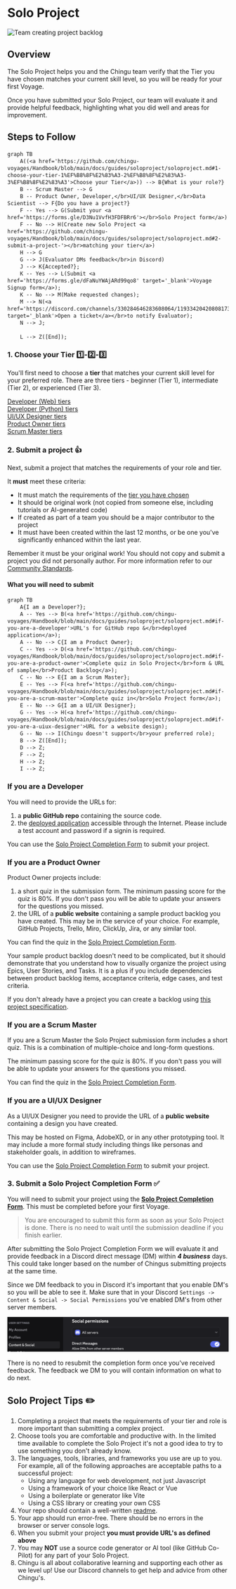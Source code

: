 # Solo Project

![Team creating project backlog](./assets/SoloProject_coder.jpeg)

## Overview

The Solo Project helps you and the Chingu team verify that the Tier you have
chosen matches your current skill level, so you will be ready for your first
Voyage.

Once you have submitted your Solo Project, our team will evaluate it and provide
helpful feedback, highlighting what you did well and areas for improvement.

## Steps to Follow

```mermaid
graph TB
    A((<a href='https://github.com/chingu-voyages/Handbook/blob/main/docs/guides/soloproject/soloproject.md#1-choose-your-tier-1%EF%B8%8F%E2%83%A3-2%EF%B8%8F%E2%83%A3-3%EF%B8%8F%E2%83%A3'>Choose your Tier</a>)) --> B{What is your role?}
    B -- Scrum Master --> G
    B -- Product Owner, Developer,</br>UI/UX Designer,</br>Data Scientist --> F{Do you have a project?}
    F -- Yes --> G(Submit your <a href='https://forms.gle/D3Nu1VvfH3FDFBRr6'></br>Solo Project form</a>)
    F -- No --> H(Create new Solo Project <a href='https://github.com/chingu-voyages/Handbook/blob/main/docs/guides/soloproject/soloproject.md#2-submit-a-project-'></br>matching your tier</a>)
    H --> G
    G --> J(Evaluator DMs feedback</br>in Discord)
    J --> K{Accepted?};
    K -- Yes --> L(Submit <a href='https://forms.gle/dFaNuYWAjARd99qo8' target='_blank'>Voyage Signup form</a>);
    K -- No --> M(Make requested changes);
    M --> N(<a href='https://discord.com/channels/330284646283608064/1193342042080817323' target='_blank'>Open a ticket</a></br>to notify Evaluator);
    N --> J;

    L --> Z([End]);
```

### 1. Choose your Tier 1️⃣-2️⃣-3️⃣

You'll first need to choose a **tier** that matches your current skill level
for your preferred role. There are three tiers - beginner (Tier 1),
intermediate (Tier 2), or experienced (Tier 3).

[Developer (Web) tiers](./topics/tier_developer.md)</br>
[Developer (Python) tiers](./topics/tier_developer_python.md)</br>
[UI/UX Designer tiers](./topics/tier_uiuxdesigner.md)</br>
[Product Owner tiers](./topics/tier_productowner.md)</br>
[Scrum Master tiers](./topics/tier_scrummaster.md)</br>

### 2. Submit a project 👍

Next, submit a project that matches the requirements of your role and tier.

It **must** meet these criteria:

- It must match the requirements of the
[tier you have chosen](#1-choose-your-tier-1%EF%B8%8F⃣-2%EF%B8%8F⃣-3%EF%B8%8F⃣)
- It should be original work (not copied from someone else, including tutorials
or AI-generated code)
- If created as part of a team you should be a major contributor to the project
- It must have been created within the last 12 months, or be one you've
significantly enhanced within the last year.

Remember it must be your original work! You should not copy and submit a
project you did not personally author. For more information refer to our
[Community Standards](../../gettingstarted/communitystds.md).

#### What you will need to submit

```mermaid
graph TB
    A{I am a Developer?};
    A -- Yes --> B(<a href='https://github.com/chingu-voyages/Handbook/blob/main/docs/guides/soloproject/soloproject.md#if-you-are-a-developer'>URL's for GitHub repo &</br>deployed application</a>);
    A -- No --> C{I am a Product Owner};
    C -- Yes --> D(<a href='https://github.com/chingu-voyages/Handbook/blob/main/docs/guides/soloproject/soloproject.md#if-you-are-a-product-owner'>Complete quiz in Solo Project</br>form & URL of sample</br>Product Backlog</a>);
    C -- No --> E{I am a Scrum Master};
    E -- Yes --> F(<a href='https://github.com/chingu-voyages/Handbook/blob/main/docs/guides/soloproject/soloproject.md#if-you-are-a-scrum-master'>Complete quiz in</br>Solo Project form</a>);
    E -- No --> G{I am a UI/UX Designer};
    G -- Yes --> H(<a href='https://github.com/chingu-voyages/Handbook/blob/main/docs/guides/soloproject/soloproject.md#if-you-are-a-uiux-designer'>URL for a website design);
    G -- No --> I(Chingu doesn't support</br>your preferred role);
    B --> Z([End]);
    D --> Z;
    F --> Z;
    H --> Z;
    I --> Z;
```

### If you are a Developer

You will need to provide the URLs for:

1. a **public GitHub repo** containing the source code.
2. the [deployed application](../../resources/techresources/techstack.md#deployment-options)
accessible through the Internet. Please include a test account and password if
a signin is required.

You can use the [Solo Project Completion Form](https://forms.gle/VCpN1K6j341Vz1dq6)
to submit your project.

### If you are a Product Owner

Product Owner projects include:

1. a short quiz in the submission form. The minimum passing score for the quiz
is 80%. If you don't pass you will be able to update your answers
for the questions you missed.
2. the URL of a **public website** containing a sample product backlog you have
created. This may be in the service of your choice. For example, GitHub
Projects, Trello, Miro, ClickUp, Jira, or any similar tool.

You can find the quiz in the [Solo Project Completion Form](https://forms.gle/VCpN1K6j341Vz1dq6).

Your sample product backlog doesn't need to be complicated, but it should
demonstrate that you understand how to visually organize the project using
Epics, User Stories, and Tasks. It is a plus if you include dependencies between
product backlog items, acceptance criteria, edge cases, and test criteria.

If you don't already have a project you can create a backlog using
[this project specification](https://github.com/chingu-voyages/soloproject-tier3-chingu-trivia-po).

### If you are a Scrum Master

If you are a Scrum Master the Solo Project submission form includes
a short quiz. This is a combination of multiple-choice and long-form
questions.

The minimum passing score for the quiz is 80%. If you don't pass you will be
able to update your answers for the questions you missed.

You can find the quiz in the [Solo Project Completion Form](https://forms.gle/VCpN1K6j341Vz1dq6).

### If you are a UI/UX Designer

As a UI/UX Designer you need to provide the URL of a **public website**
containing a design you have created.

This may be hosted on Figma, AdobeXD, or in any other prototyping tool. It may
include a more formal study including things like personas and stakeholder
goals, in addition to wireframes.

You can use the [Solo Project Completion Form](https://forms.gle/VCpN1K6j341Vz1dq6)
to submit your project.

### 3. Submit a Solo Project Completion Form ✅

You will need to submit your project using the
**[Solo Project Completion Form](https://forms.gle/bwPYEaco5a3KhMqU6)**. This
must be completed before your first Voyage.

> You are encouraged to submit this form as soon as your Solo Project is done.
There is no need to wait until the submission deadline if you finish earlier.
>

After submitting the Solo Project Completion Form we will evaluate it and
provide feedback in a Discord direct message (DM) within
***4 business*** days. This could take longer based on the number of
Chingus submitting projects at the same time.

Since we DM feedback to you in Discord it's important that you enable DM's so
you will be able to see it. Make sure that in your Discord `Settings -> Content &
Social -> Social Permissions` you've enabled DM's from other server members.

![Discord DM Setting](./assets/Discord_DM_Settings.png)


There is no need to resubmit the completion form once you've received
feedback. The feedback we DM to you will contain information on what to do next.

## Solo Project Tips ✏️

1. Completing a project that meets the requirements of your tier and role is
more important than submitting a complex project.
2. Choose tools you are comfortable and productive with. In the limited time
available to complete the Solo Project it's not a good idea to try to use
something you don't already know.
3. The languages, tools, libraries, and frameworks you use are up to you. For
example, all of the following approaches are acceptable paths to a successful
project:
    - Using any language for web development, not just Javascript
    - Using a framework of your choice like React or Vue
    - Using a boilerplate or generator like Vite
    - Using a CSS library or creating your own CSS
4. Your repo should contain a well-written [readme](https://medium.com/chingu/keys-to-a-well-written-readme-55c53d34fe6d).
5. Your app should run error-free. There should be no errors in
the browser or server console logs.
6. When you submit your project **you must provide URL's as defined above**
7. You may **NOT** use a source code generator or AI tool (like GitHub Co-Pilot)
for any part of your Solo Project.
8. Chingu is all about collaborative learning and supporting each other as
we level up! Use our Discord channels to get help and advice from other Chingu's.
